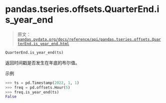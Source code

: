 # pandas.tseries.offsets.QuarterEnd.is_year_end

> 原文：[`pandas.pydata.org/docs/reference/api/pandas.tseries.offsets.QuarterEnd.is_year_end.html`](https://pandas.pydata.org/docs/reference/api/pandas.tseries.offsets.QuarterEnd.is_year_end.html)

```py
QuarterEnd.is_year_end(ts)
```

返回时间戳是否发生在年底的布尔值。

示例

```py
>>> ts = pd.Timestamp(2022, 1, 1)
>>> freq = pd.offsets.Hour(5)
>>> freq.is_year_end(ts)
False 
```
